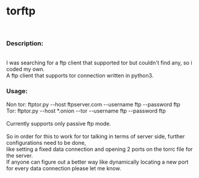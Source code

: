 # torftp
</br>
<h3>Description: </h3></br>
I was searching for a ftp client that supported tor but couldn't find any, so i coded my own.</br>
A ftp client that supports tor connection written in python3.</br>

<h3>Usage:</h3>
Non tor:
ftptor.py --host ftpserver.com --username ftp --password ftp</br>
Tor:
ftptor.py --host *.onion --tor --username ftp --password ftp</br>
</br>
Currently supports only passive ftp mode.</br></br>
So in order for this to work for tor talking in terms of server side, further configurations need to be done,</br>
like setting a fixed data connection and opening 2 ports on the torrc file for the server.</br>
If anyone can figure out a better way like dynamically locating a new port for every data connection please let me know.
